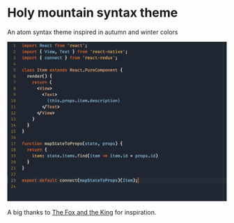 # Holy mountain syntax theme

An atom syntax theme inspired in autumn and winter colors

![Theme screenshot](./images/demo.png)

A big thanks to [The Fox and the King](https://dribbble.com/thefoxandking) for inspiration.
